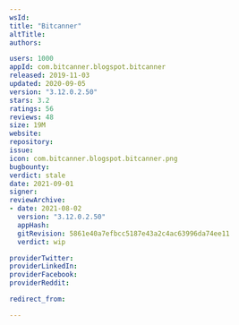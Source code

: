 ```yaml
---
wsId: 
title: "Bitcanner"
altTitle: 
authors:

users: 1000
appId: com.bitcanner.blogspot.bitcanner
released: 2019-11-03
updated: 2020-09-05
version: "3.12.0.2.50"
stars: 3.2
ratings: 56
reviews: 48
size: 19M
website: 
repository: 
issue: 
icon: com.bitcanner.blogspot.bitcanner.png
bugbounty: 
verdict: stale
date: 2021-09-01
signer: 
reviewArchive:
- date: 2021-08-02
  version: "3.12.0.2.50"
  appHash: 
  gitRevision: 5861e40a7efbcc5187e43a2c4ac63996da74ee11
  verdict: wip

providerTwitter: 
providerLinkedIn: 
providerFacebook: 
providerReddit: 

redirect_from:

---
```



